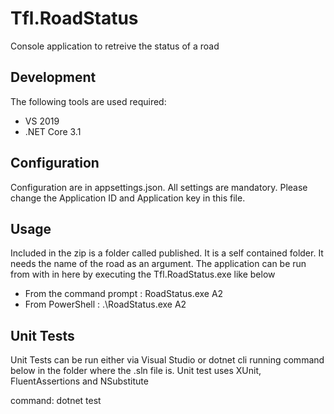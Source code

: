 # Tfl.RoadStatus
Console application to retreive the status of a road

## Development

The following tools are used required:

* VS 2019
* .NET Core 3.1

## Configuration
Configuration are in appsettings.json. All settings are mandatory.
Please change the Application ID and Application key in this file.

## Usage
Included in the zip is a folder called published. It is a self contained folder. 
It needs the name of the road as an argument.
The application can be run from with in here by executing the Tfl.RoadStatus.exe like below

- From the command prompt : RoadStatus.exe A2
- From PowerShell : .\RoadStatus.exe A2

## Unit Tests
Unit Tests can be run either via Visual Studio or dotnet cli running command 
below in the folder where the .sln file is. Unit test uses XUnit, FluentAssertions and NSubstitute

command: dotnet test